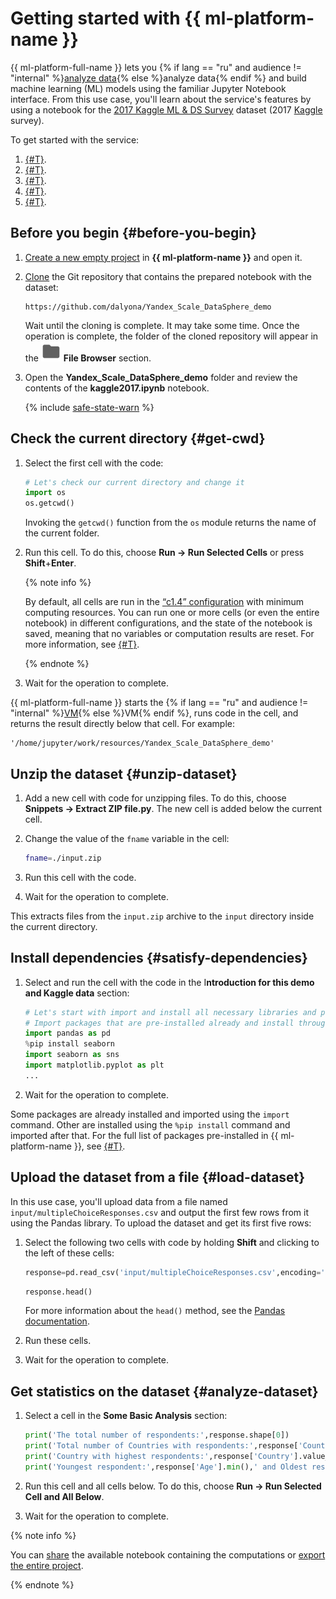 # Getting started with {{ ml-platform-name }}

{{ ml-platform-full-name }} lets you {% if lang == "ru" and audience != "internal" %}[analyze data](../../glossary/data-analytics.md){% else %}analyze data{% endif %} and build machine learning (ML) models using the familiar Jupyter Notebook interface. From this use case, you'll learn about the service's features by using a notebook for the [2017 Kaggle ML & DS Survey](https://www.kaggle.com/kaggle/kaggle-survey-2017) dataset (2017 [Kaggle](https://www.kaggle.com/) survey).

To get started with the service:

1. [{#T}](#get-cwd).
1. [{#T}](#unzip-dataset).
1. [{#T}](#satisfy-dependencies).
1. [{#T}](#load-dataset).
1. [{#T}](#analyze-dataset).

## Before you begin {#before-you-begin}

1. [Create a new empty project](../operations/projects/create) in **{{ ml-platform-name }}** and open it.
1. [Clone](../operations/projects/work-with-git.md#clone) the Git repository that contains the prepared notebook with the dataset:

   ```text
   https://github.com/dalyona/Yandex_Scale_DataSphere_demo
   ```

   Wait until the cloning is complete. It may take some time. Once the operation is complete, the folder of the cloned repository will appear in the ![folder](../../_assets/datasphere/jupyterlab/folder.svg) **File Browser** section.

1. Open the **Yandex_Scale_DataSphere_demo** folder and review the contents of the **kaggle2017.ipynb** notebook.

   {% include [safe-state-warn](../../_includes/datasphere/safe-state.md) %}

## Check the current directory {#get-cwd}

1. Select the first cell with the code:

   ```python
   # Let's check our current directory and change it
   import os
   os.getcwd()
   ```

   Invoking the `getcwd()` function from the `os` module returns the name of the current folder.

1. Run this cell. To do this, choose **Run → Run Selected Cells** or press **Shift**+**Enter**.

   {% note info %}

   By default, all cells are run in the [<q>c1.4</q> configuration](../concepts/configurations.md) with minimum computing resources. You can run one or more cells (or even the entire notebook) in different configurations, and the state of the notebook is saved, meaning that no variables or computation results are reset. For more information, see [{#T}](../operations/projects/control-compute-resources.md).

   {% endnote %}

1. Wait for the operation to complete.

{{ ml-platform-full-name }} starts the {% if lang == "ru" and audience != "internal" %}[VM](../../glossary/vm.md){% else %}VM{% endif %}, runs code in the cell, and returns the result directly below that cell. For example:

```text
'/home/jupyter/work/resources/Yandex_Scale_DataSphere_demo'
```

## Unzip the dataset {#unzip-dataset}

1. Add a new cell with code for unzipping files. To do this, choose **Snippets → Extract ZIP file.py**. The new cell is added below the current cell.

1. Change the value of the `fname` variable in the cell:

   ```bash
   fname=./input.zip
   ```

1. Run this cell with the code.
1. Wait for the operation to complete.

This extracts files from the `input.zip` archive to the `input` directory inside the current directory.

## Install dependencies {#satisfy-dependencies}

1. Select and run the cell with the code in the I**ntroduction for this demo and Kaggle data** section:

   ```python
   # Let's start with import and install all necessary libraries and packages
   # Import packages that are pre-installed already and install through %pip packages that are not in the list, although requires
   import pandas as pd
   %pip install seaborn
   import seaborn as sns
   import matplotlib.pyplot as plt
   ...
   ```

1. Wait for the operation to complete.

Some packages are already installed and imported using the `import` command. Other are installed using the `%pip install` command and imported after that. For the full list of packages pre-installed in {{ ml-platform-name }}, see [{#T}](../concepts/preinstalled-packages.md).

## Upload the dataset from a file {#load-dataset}

In this use case, you'll upload data from a file named `input/multipleChoiceResponses.csv` and output the first few rows from it using the Pandas library. To upload the dataset and get its first five rows:

1. Select the following two cells with code by holding **Shift** and clicking to the left of these cells:

   ```python
   response=pd.read_csv('input/multipleChoiceResponses.csv',encoding='ISO-8859-1')
   ```

   ```python
   response.head()
   ```

   For more information about the `head()` method, see the [Pandas documentation](https://pandas.pydata.org/pandas-docs/stable/reference/api/pandas.DataFrame.head.html#pandas.DataFrame.head).

1. Run these cells.

1. Wait for the operation to complete.

## Get statistics on the dataset {#analyze-dataset}

1. Select a cell in the **Some Basic Analysis** section:

   ```python
   print('The total number of respondents:',response.shape[0])
   print('Total number of Countries with respondents:',response['Country'].nunique())
   print('Country with highest respondents:',response['Country'].value_counts().index[0],'with',response['Country'].value_counts().values[0],'respondents')
   print('Youngest respondent:',response['Age'].min(),' and Oldest respondent:',response['Age'].max())
   ```

1. Run this cell and all cells below. To do this, choose **Run → Run Selected Cell and All Below**.

1. Wait for the operation to complete.

{% note info %}

You can [share](../operations/projects/publication.md) the available notebook containing the computations or [export the entire project](../operations/projects/export.md).

{% endnote %}
